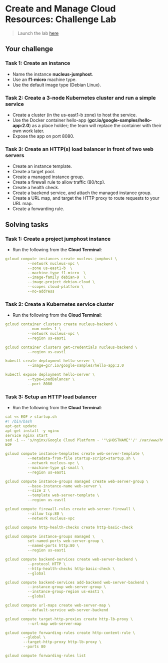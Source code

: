 # Create and Manage Cloud Resources: Challenge Lab

> Launch the lab [here](https://google.qwiklabs.com/focuses/10258?parent=catalog)

## Your challenge

### Task 1: Create an instance  
- Name the instance **nucleus-jumphost**.
- Use an **f1-micro** machine type.
- Use the default image type (Debian Linux).

### Task 2: Create a 3-node Kubernetes cluster and run a simple service 
- Create a cluster (in the us-east1-b zone) to host the service.
- Use the Docker container hello-app (**gcr.io/google-samples/hello-app:2.0**) as a place holder; the team will replace the container with their own work later.
- Expose the app on port 8080. 

### Task 3: Create an HTTP(s) load balancer in front of two web servers 
- Create an instance template.
- Create a target pool.
- Create a managed instance group.
- Create a firewall rule to allow traffic (80/tcp).
- Create a health check.
- Create a backend service, and attach the managed instance group.
- Create a URL map, and target the HTTP proxy to route requests to your URL map.
- Create a forwarding rule. 

## Solving tasks

### Task 1: Create a project jumphost instance

* Run the following from the **Cloud Terminal**:

```yaml
gcloud compute instances create nucleus-jumphost \
          --network nucleus-vpc \
          --zone us-east1-b  \
          --machine-type f1-micro  \
          --image-family debian-9  \
          --image-project debian-cloud \
          --scopes cloud-platform \
          --no-address
```
### Task 2: Create a Kubernetes service cluster

* Run the following from the **Cloud Terminal**:

```yaml
gcloud container clusters create nucleus-backend \
          --num-nodes 1 \
          --network nucleus-vpc \
          --region us-east1
```

```yaml
gcloud container clusters get-credentials nucleus-backend \
          --region us-east1
```

```yaml
kubectl create deployment hello-server \
          --image=gcr.io/google-samples/hello-app:2.0
```

```yaml
kubectl expose deployment hello-server \
          --type=LoadBalancer \
          --port 8080
```

### Task 3: Setup an HTTP load balancer

* Run the following from the **Cloud Terminal**:

```yaml
cat << EOF > startup.sh
#! /bin/bash
apt-get update
apt-get install -y nginx
service nginx start
sed -i -- 's/nginx/Google Cloud Platform - '"\$HOSTNAME"'/' /var/www/html/index.nginx-debian.html
EOF
```

```yaml
gcloud compute instance-templates create web-server-template \
          --metadata-from-file startup-script=startup.sh \
          --network nucleus-vpc \
          --machine-type g1-small \
          --region us-east1
```

```yaml
gcloud compute instance-groups managed create web-server-group \
          --base-instance-name web-server \
          --size 2 \
          --template web-server-template \
          --region us-east1
```

```yaml
gcloud compute firewall-rules create web-server-firewall \
          --allow tcp:80 \
          --network nucleus-vpc
```

```yaml
gcloud compute http-health-checks create http-basic-check
```

```yaml
gcloud compute instance-groups managed \
          set-named-ports web-server-group \
          --named-ports http:80 \
          --region us-east1
```

```yaml
gcloud compute backend-services create web-server-backend \
          --protocol HTTP \
          --http-health-checks http-basic-check \
          --global
```

```yaml
gcloud compute backend-services add-backend web-server-backend \
          --instance-group web-server-group \
          --instance-group-region us-east1 \
          --global
```

```yaml
gcloud compute url-maps create web-server-map \
          --default-service web-server-backend
```

```yaml
gcloud compute target-http-proxies create http-lb-proxy \
          --url-map web-server-map
```

```yaml
gcloud compute forwarding-rules create http-content-rule \
        --global \
        --target-http-proxy http-lb-proxy \
        --ports 80
```

```yaml
gcloud compute forwarding-rules list
```
